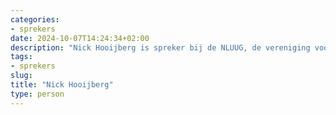 ```yaml
---
categories:
- sprekers
date: 2024-10-07T14:24:34+02:00
description: "Nick Hooijberg is spreker bij de NLUUG, de vereniging voor open systemen en open standaarden. Lees meer over deze spreker."
tags:
- sprekers
slug:
title: "Nick Hooijberg"
type: person
---
```


